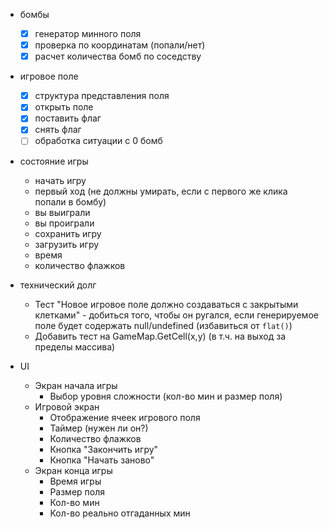 - бомбы 
    - [x] генератор минного поля
    - [x] проверка по координатам (попали/нет)
    - [x] расчет количества бомб по соседству

- игровое поле
    - [x] структура представления поля
    - [x] открыть поле
    - [x] поставить флаг
    - [x] снять флаг
    - [ ] обработка ситуации с 0 бомб 

- состояние игры 
    - начать игру
    - первый ход (не должны умирать, если с первого же клика попали в бомбу)
    - вы выиграли 
    - вы проиграли
    - сохранить игру
    - загрузить игру
    - время
    - количество флажков

- технический долг
  - Тест "Новое игровое поле должно создаваться с закрытыми клетками" - добиться того, чтобы он ругался, если генерируемое поле будет содержать null/undefined (избавиться от `flat()`)
  - Добавить тест на GameMap.GetCell(x,y) (в т.ч. на выход за пределы массива)

- UI
  - Экран начала игры
    - Выбор уровня сложности (кол-во мин и размер поля)
  - Игровой экран
    - Отображение ячеек игрового поля
    - Таймер (нужен ли он?)
    - Количество флажков
    - Кнопка "Закончить игру"
    - Кнопка "Начать заново"    
  - Экран конца игры
    - Время игры
    - Размер поля 
    - Кол-во мин
    - Кол-во реально отгаданных мин
 